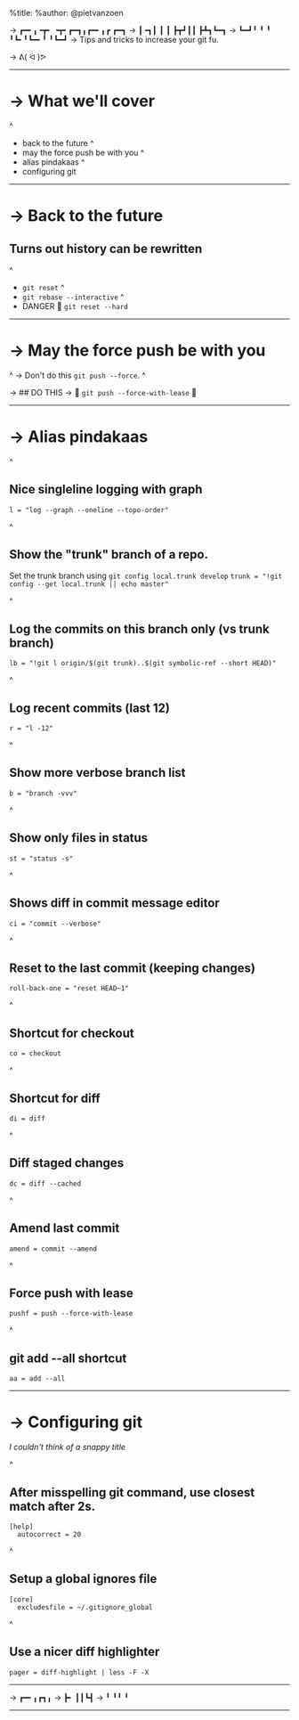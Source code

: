 %title:
%author: @pietvanzoen

-> ┏━╸╻╺┳╸   ╺┳╸┏━┓╻┏━╸╻┏ ┏━┓
-> ┃╺┓┃ ┃     ┃ ┣┳┛┃┃  ┣┻┓┗━┓
-> ┗━┛╹ ╹     ╹ ╹┗╸╹┗━╸╹ ╹┗━┛
-> Tips and tricks to increase your git fu.

-> ᕕ( ᐛ )ᕗ

---

-> What we'll cover
===

^
* back to the future
^
* may the force push be with you
^
* alias pindakaas
^
* configuring git

---

-> Back to the future
===

## Turns out history can be rewritten

^
* `git reset`
^
* `git rebase --interactive`
^
* DANGER 🙅 `git reset --hard`

---

-> May the force push be with you
===

^
-> Don't do this `git push --force`.
^

-> ## DO THIS
-> 🙌 `git push --force-with-lease` 🙌


---

-> Alias pindakaas
===

^
## Nice singleline logging with graph
`l = "log --graph --oneline --topo-order"`

^
## Show the "trunk" branch of a repo.
Set the trunk branch using `git config local.trunk develop`
`trunk = "!git config --get local.trunk || echo master"`

^
## Log the commits on this branch only (vs trunk branch)
`lb = "!git l origin/$(git trunk)..$(git symbolic-ref --short HEAD)"`

^
## Log recent commits (last 12)
`r = "l -12"`

^
## Show more verbose branch list
`b = "branch -vvv"`

^
## Show only files in status
`st = "status -s"`

^
## Shows diff in commit message editor
`ci = "commit --verbose"`

^
## Reset to the last commit (keeping changes)
`roll-back-one = "reset HEAD~1"`

^
## Shortcut for checkout
`co = checkout`

^
## Shortcut for diff
`di = diff`

^
## Diff staged changes
`dc = diff --cached`

^
## Amend last commit
`amend = commit --amend`

^
## Force push with lease
`pushf = push --force-with-lease`

^
## git add --all shortcut
`aa = add --all`


---

-> Configuring git
===

_I couldn't think of a snappy title_


^
## After misspelling git command, use closest match after 2s.
```
[help]
  autocorrect = 20
```

^

## Setup a global ignores file
```
[core]
  excludesfile = ~/.gitignore_global
```

^
## Use a nicer diff highlighter

```
pager = diff-highlight | less -F -X
```

---

-> ┏━╸╻┏┓╻
-> ┣╸ ┃┃┗┫
-> ╹  ╹╹ ╹

---
